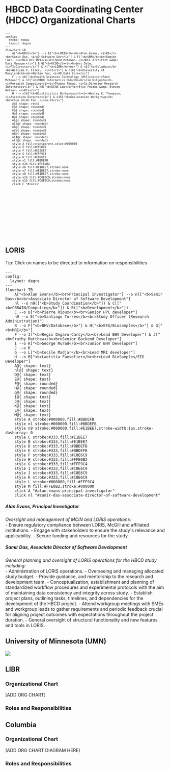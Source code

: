 # HBCD Data Coordinating Center (HDCC) Organizational Charts


<div style="transform: scale(0.75); transform-origin: top left;">

```mermaid
---
config:
  theme: redux
  layout: dagre
---
flowchart LR
    A["<b>HDCC</b>"] --> E["<b>LORIS</b><br>Alan Evans, <i>PI</i><br>Samir Das, <i>AD Software Dev</i>"] & F["<b>UMN</b><br>Damien Fair, <i>HBCD DCC MPI</i><br>Reed McKewan, <i>HDCC Architect &amp; Data Manager</i>"] & G["<b>UCSD</b><br>Anders Dale, <i>PI/Director</i>"] & H["<b>LIBR</b><br>"] & n1["<b>Columbia</b><br>William P. Fifer,  <i>PI</i>"] & n16["<b>University of Maryland</b><br>Nathan Fox, <i>AD Data Core</i>"]
    F --> n6["<b>Health Sciences Technology (HST)</b><br>Reed McKewan"] & n7["<b>MIDB Informatics Hub</b><br>Jim Wilgenbusch, <i>Research Computing</i><br>Thomas Pengo, <i>Co-Director Research Informatics</i>"] & n8["<b>DCAN Lab</b><br>Eric Feczko &amp; Steven Nelson, <i>PIs</i>"]
    H --> n14["<b>Biostatistics Workgroup</b><br>Wesley K. Thompson, <i>Associate Director</i>"] & n15["<b>Geolocation Workgroup</b><br>Chun Chieh Fan, <i>Co-PI</i>"]
    A@{ shape: rect}
    E@{ shape: rounded}
    F@{ shape: rounded}
    G@{ shape: rounded}
    H@{ shape: rounded}
    n1@{ shape: rounded}
    n16@{ shape: rounded}
    n6@{ shape: rounded}
    n7@{ shape: rounded}
    n8@{ shape: rounded}
    n14@{ shape: rounded}
    n15@{ shape: rounded}
    style A fill:transparent,color:#000000
    style E fill:#FFCDD2
    style F fill:#E1BEE7
    style G fill:#FFF9C4
    style H fill:#C8E6C9
    style n1 fill:#BBDEFB
    style n16 fill:#FFE0B2
    style n6 fill:#E1BEE7,stroke:none
    style n7 fill:#E1BEE7,stroke:none
    style n8 fill:#E1BEE7,stroke:none
    style n14 fill:#C8E6C9,stroke:none
    style n15 fill:#C8E6C9,stroke:none
    click E "#loris"
```
</div>

## LORIS
<p>
<div class="notification-banner" onclick="toggleCollapse(this)">
  <span class="emoji"><i class="fa-regular fa-lightbulb"></i></span>
    <span class="text">Tip: Click on names to be directed to information on responsibilities</span>
</div>
</p>

```mermaid
---
config:
  layout: dagre
---
flowchart TB
    A["<b>Alan Evans</b><br>Principal Investigator"] --o nl["<b>Samir Das</b><br>Associate Director of Software Development"]
    nl --o n9(["<b>Study Coordination</b>"]) & C(["<b>CBRAIN/Computing</b>"]) & B(["<b>Development</b>"])
    C --o D["<b>Pierre Rioux</b><br>Senior HPC developer"]
    n9 --o E["<b>Santiago Torres</b><br>Study Officer (Research Administration)"]
    B --o F["<b>BHV/Database</b>"] & H["<b>EEG/Biosamples</b>"] & G["<b>MRI</b>"]
    F --o I["<b>Regis Ongaro-Carcy</b><br>Lead BHV Developer"] & J["<b>Sruthy Matthew</b><br>Senior Backend Developer"]
    I --o K["<b>George Murad</b><br>Junior BHV Developer"]
    J --o K
    G --o L["<b>Cecile Madjar</b><br>Lead MRI developer"]
    H --o M["<b>Laetitia Faeselier</b><br>Lead BioSamples/EEG Developer"]
    A@{ shape: text}
    nl@{ shape: text}
    D@{ shape: text}
    E@{ shape: text}
    F@{ shape: rounded}
    H@{ shape: rounded}
    G@{ shape: rounded}
    I@{ shape: text}
    J@{ shape: text}
    K@{ shape: text}
    L@{ shape: text}
    M@{ shape: text}
    style A stroke:#000000,fill:#BBDEFB
    style nl stroke:#000000,fill:#BBDEFB
    style n9 stroke:#000000,fill:#E1BEE7,stroke-width:1px,stroke-dasharray: 0
    style C stroke:#333,fill:#E1BEE7
    style B stroke:#333,fill:#E1BEE7
    style D stroke:#333,fill:#BBDEFB
    style E stroke:#333,fill:#BBDEFB
    style F stroke:#333,fill:#C8E6C9
    style H stroke:#333,fill:#FFE0B2
    style G stroke:#333,fill:#FFF9C4
    style I stroke:#333,fill:#C8E6C9
    style J stroke:#333,fill:#C8E6C9
    style K stroke:#333,fill:#C8E6C9
    style L stroke:#000000,fill:#FFF9C4
    style M fill:#FFE0B2,stroke:#000000
    click A "#alan-evans-principal-investigator"
    click nl "#samir-das-associate-director-of-software-development"
```

##### Alan Evans, Principal Investigator
<p style="margin: 0;"><i>Oversight and management of MCIN and LORIS operations:</i></p>
- Ensure regulatory compliance between LORIS, McGill and affiliated institutions.
- Engage with stakeholders to ensure the study's relevance and applicability.
- Secure funding and resources for the study.

##### Samir Das, Associate Director of Software Development
<p style="margin: 0;"><i>General planning and oversight of LORIS operations for the HBCD study including:</i></p>
- Administration of LORIS operations.
- Overseeing and managing allocated study budget.
- Provide guidance, and mentorship to the research and development team.
- Conceptualization, establishment and planning of standardized workflow procedures and experimental protocols with the aim of maintaining data consistency and integrity across study.
- Establish project plans, outlining tasks, timelines, and dependencies for the development of the HBCD project.
- Attend workgroup meetings with SMEs and workgroup leads to gather requirements and periodic feedback crucial for aligning project outcomes with expectations throughout the project duration.
- General oversight of structural functionality and new features and tools in LORIS.

## University of Minnesota (UMN)
![](https://www.mermaidchart.com/raw/3d9fad4e-04e4-4be5-9450-5fb3c34f68a4?theme=light&version=v0.1&format=svg)


## LIBR
### Organizational Chart
[ADD ORG CHART]

### Roles and Responsibilities


## Columbia
### Organizational Chart
(ADD ORG CHART DIAGRAM HERE)

### Roles and Responsibilities
